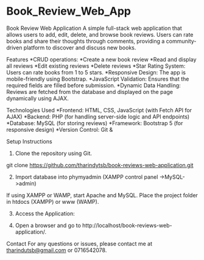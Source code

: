 ﻿# Book_Review_Web_App

Book Review Web Application
A simple full-stack web application that allows users to add, edit, delete, and browse book reviews. Users can rate books and share their thoughts through comments, providing a community-driven platform to discover and discuss new books.

Features
    *CRUD operations:
    *Create a new book review
    *Read and display all reviews
    *Edit existing reviews
    *Delete reviews
    *Star Rating System: Users can rate books from 1 to 5 stars.
    *Responsive Design: The app is mobile-friendly using Bootstrap.
    *JavaScript Validation: Ensures that the required fields are filled before submission.
    *Dynamic Data Handling: Reviews are fetched from the database and displayed on the page dynamically using AJAX.

Technologies Used
    *Frontend: HTML, CSS, JavaScript (with Fetch API for AJAX)
    *Backend: PHP (for handling server-side logic and API endpoints)
    *Database: MySQL (for storing reviews)
    *Framework: Bootstrap 5 (for responsive design)
    *Version Control: Git & 
    

Setup Instructions
1. Clone the repository using Git.

git clone https://github.com/tharindytsb/book-reviews-web-application.git

2. Import database into phymyadmin (XAMPP control panel ->MySQL->admin)
    
If using XAMPP or WAMP, start Apache and MySQL.
Place the project folder in htdocs (XAMPP) or www (WAMP).

3. Access the Application:

4. Open a browser and go to http://localhost/book-reviews-web-application/.


Contact
For any questions or issues, please contact me at tharindutsb@gmail.com or 0716542078.


